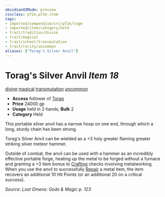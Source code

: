 ```yaml
---
obsidianUIMode: preview
cssclass: pf2e,pf2e-item
tags:
- imported/compendium/src/pf2e/logm
- imported/item/category/held
- trait/tradition/divine
- trait/magical
- trait/school/transmutation
- trait/rarity/uncommon
aliases: ["Torag's Silver Anvil"]
---
```

# Torag's Silver Anvil *Item 18*  
[divine](divine.md)  [magical](magical.md)  [transmutation](transmutation.md)  [uncommon](uncommon.md)  

- **Access** follower of [Torag](../../setting/deities/torag.md)
- **Price** 24000 gp
- **Usage** held in 2 hands; **Bulk** 2
- **Category** Held

This portable silver anvil has a narrow hoop on one end, through which a long, sturdy chain has been strung.

Torag's Silver Anvil can be wielded as a +3 holy greater flaming greater striking silver meteor hammer.

Outside of combat, the anvil can be used with a hammer as an incredibly effective portable forge, heating up the metal to be forged without a furnace and granting a +3 item bonus to [Crafting](../../skills.md#Crafting) checks involving metalworking. When you use the anvil to successfully [Repair](repair.md) a metal item, the item recovers an additional 10 Hit Points (or an additional 20 on a critical success).

*Source: Lost Omens: Gods & Magic p. 123*